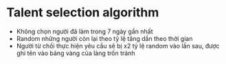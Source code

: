 # Talent selection algorithm
- Không chọn người đã làm trong 7 ngày gần nhất
- Random những người còn lại theo tỷ lệ tăng dần theo thời gian
- Người từ chối thực hiện yêu cầu sẽ bị x2 tỷ lệ random vào lần sau, được ghi tên vào bảng vàng của làng trốn tránh


